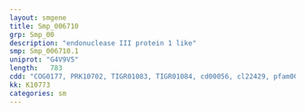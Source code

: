 ```yaml
---
layout: smgene
title: Smp_006710
grp: Smp_00
description: "endonuclease III protein 1 like"
smp: Smp_006710.1
uniprot: "G4V9V5"
length:   783
cdd: "COG0177, PRK10702, TIGR01083, TIGR01084, cd00056, cl22429, pfam00730, smart00478"
kk: K10773
categories: sm
---
```

